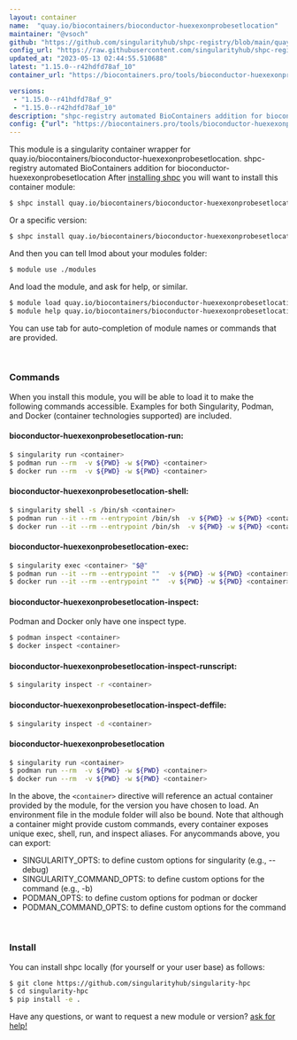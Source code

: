 ```yaml
---
layout: container
name:  "quay.io/biocontainers/bioconductor-huexexonprobesetlocation"
maintainer: "@vsoch"
github: "https://github.com/singularityhub/shpc-registry/blob/main/quay.io/biocontainers/bioconductor-huexexonprobesetlocation/container.yaml"
config_url: "https://raw.githubusercontent.com/singularityhub/shpc-registry/main/quay.io/biocontainers/bioconductor-huexexonprobesetlocation/container.yaml"
updated_at: "2023-05-13 02:44:55.510688"
latest: "1.15.0--r42hdfd78af_10"
container_url: "https://biocontainers.pro/tools/bioconductor-huexexonprobesetlocation"

versions:
 - "1.15.0--r41hdfd78af_9"
 - "1.15.0--r42hdfd78af_10"
description: "shpc-registry automated BioContainers addition for bioconductor-huexexonprobesetlocation"
config: {"url": "https://biocontainers.pro/tools/bioconductor-huexexonprobesetlocation", "maintainer": "@vsoch", "description": "shpc-registry automated BioContainers addition for bioconductor-huexexonprobesetlocation", "latest": {"1.15.0--r42hdfd78af_10": "sha256:a6473c973419147351e76179d482c363318f3c04aa2fca0c445f3a7abdb806ed"}, "tags": {"1.15.0--r41hdfd78af_9": "sha256:6cca1c46908581d1a4d4d68b83bcd5b0be1ae2045cea9529163fd45c5946e2f3", "1.15.0--r42hdfd78af_10": "sha256:a6473c973419147351e76179d482c363318f3c04aa2fca0c445f3a7abdb806ed"}, "docker": "quay.io/biocontainers/bioconductor-huexexonprobesetlocation"}
---
```


This module is a singularity container wrapper for quay.io/biocontainers/bioconductor-huexexonprobesetlocation.
shpc-registry automated BioContainers addition for bioconductor-huexexonprobesetlocation
After [installing shpc](#install) you will want to install this container module:


```bash
$ shpc install quay.io/biocontainers/bioconductor-huexexonprobesetlocation
```

Or a specific version:

```bash
$ shpc install quay.io/biocontainers/bioconductor-huexexonprobesetlocation:1.15.0--r42hdfd78af_10
```

And then you can tell lmod about your modules folder:

```bash
$ module use ./modules
```

And load the module, and ask for help, or similar.

```bash
$ module load quay.io/biocontainers/bioconductor-huexexonprobesetlocation/1.15.0--r42hdfd78af_10
$ module help quay.io/biocontainers/bioconductor-huexexonprobesetlocation/1.15.0--r42hdfd78af_10
```

You can use tab for auto-completion of module names or commands that are provided.

<br>

### Commands

When you install this module, you will be able to load it to make the following commands accessible.
Examples for both Singularity, Podman, and Docker (container technologies supported) are included.

#### bioconductor-huexexonprobesetlocation-run:

```bash
$ singularity run <container>
$ podman run --rm  -v ${PWD} -w ${PWD} <container>
$ docker run --rm  -v ${PWD} -w ${PWD} <container>
```

#### bioconductor-huexexonprobesetlocation-shell:

```bash
$ singularity shell -s /bin/sh <container>
$ podman run --it --rm --entrypoint /bin/sh  -v ${PWD} -w ${PWD} <container>
$ docker run --it --rm --entrypoint /bin/sh  -v ${PWD} -w ${PWD} <container>
```

#### bioconductor-huexexonprobesetlocation-exec:

```bash
$ singularity exec <container> "$@"
$ podman run --it --rm --entrypoint ""  -v ${PWD} -w ${PWD} <container> "$@"
$ docker run --it --rm --entrypoint ""  -v ${PWD} -w ${PWD} <container> "$@"
```

#### bioconductor-huexexonprobesetlocation-inspect:

Podman and Docker only have one inspect type.

```bash
$ podman inspect <container>
$ docker inspect <container>
```

#### bioconductor-huexexonprobesetlocation-inspect-runscript:

```bash
$ singularity inspect -r <container>
```

#### bioconductor-huexexonprobesetlocation-inspect-deffile:

```bash
$ singularity inspect -d <container>
```



#### bioconductor-huexexonprobesetlocation

```bash
$ singularity run <container>
$ podman run --rm  -v ${PWD} -w ${PWD} <container>
$ docker run --rm  -v ${PWD} -w ${PWD} <container>
```


In the above, the `<container>` directive will reference an actual container provided
by the module, for the version you have chosen to load. An environment file in the
module folder will also be bound. Note that although a container
might provide custom commands, every container exposes unique exec, shell, run, and
inspect aliases. For anycommands above, you can export:

 - SINGULARITY_OPTS: to define custom options for singularity (e.g., --debug)
 - SINGULARITY_COMMAND_OPTS: to define custom options for the command (e.g., -b)
 - PODMAN_OPTS: to define custom options for podman or docker
 - PODMAN_COMMAND_OPTS: to define custom options for the command

<br>

### Install

You can install shpc locally (for yourself or your user base) as follows:

```bash
$ git clone https://github.com/singularityhub/singularity-hpc
$ cd singularity-hpc
$ pip install -e .
```

Have any questions, or want to request a new module or version? [ask for help!](https://github.com/singularityhub/singularity-hpc/issues)